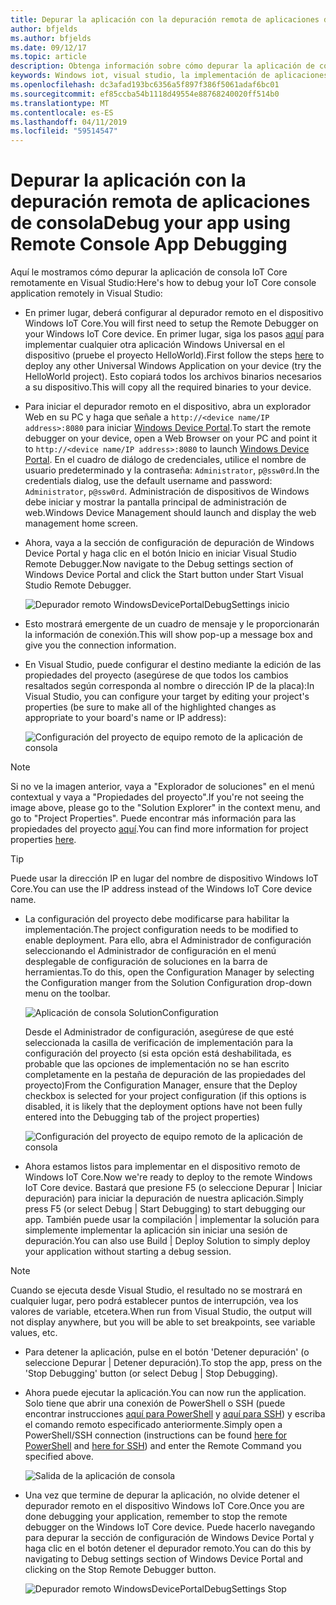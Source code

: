 ```yaml
---
title: Depurar la aplicación con la depuración remota de aplicaciones de consola
author: bfjelds
ms.author: bfjelds
ms.date: 09/12/17
ms.topic: article
description: Obtenga información sobre cómo depurar la aplicación de consola IoT Core remotamente en Visual Studio de forma remota.
keywords: Windows iot, visual studio, la implementación de aplicaciones, la depuración remota
ms.openlocfilehash: dc3afad193bc6356a5f897f386f5061adaf6bc01
ms.sourcegitcommit: ef85ccba54b1118d49554e88768240020ff514b0
ms.translationtype: MT
ms.contentlocale: es-ES
ms.lasthandoff: 04/11/2019
ms.locfileid: "59514547"
---
```

# <a name="debug-your-app-using-remote-console-app-debugging"></a><span data-ttu-id="85180-104">Depurar la aplicación con la depuración remota de aplicaciones de consola</span><span class="sxs-lookup"><span data-stu-id="85180-104">Debug your app using Remote Console App Debugging</span></span>

<span data-ttu-id="85180-105">Aquí le mostramos cómo depurar la aplicación de consola IoT Core remotamente en Visual Studio:</span><span class="sxs-lookup"><span data-stu-id="85180-105">Here's how to debug your IoT Core console application remotely in Visual Studio:</span></span>

* <span data-ttu-id="85180-106">En primer lugar, deberá configurar al depurador remoto en el dispositivo Windows IoT Core.</span><span class="sxs-lookup"><span data-stu-id="85180-106">You will first need to setup the Remote Debugger on your Windows IoT Core device.</span></span> <span data-ttu-id="85180-107">En primer lugar, siga los pasos [aquí](AppDeployment.md) para implementar cualquier otra aplicación Windows Universal en el dispositivo (pruebe el proyecto HelloWorld).</span><span class="sxs-lookup"><span data-stu-id="85180-107">First follow the steps [here](AppDeployment.md) to deploy any other Universal Windows Application on your device (try the HelloWorld project).</span></span> <span data-ttu-id="85180-108">Esto copiará todos los archivos binarios necesarios a su dispositivo.</span><span class="sxs-lookup"><span data-stu-id="85180-108">This will copy all the required binaries to your device.</span></span> 

* <span data-ttu-id="85180-109">Para iniciar el depurador remoto en el dispositivo, abra un explorador Web en su PC y haga que señale a `http://<device name/IP address>:8080` para iniciar [Windows Device Portal](../manage-your-device/DevicePortal.md).</span><span class="sxs-lookup"><span data-stu-id="85180-109">To start the remote debugger on your device, open a Web Browser on your PC and point it to `http://<device name/IP address>:8080` to launch [Windows Device Portal](../manage-your-device/DevicePortal.md).</span></span> <span data-ttu-id="85180-110">En el cuadro de diálogo de credenciales, utilice el nombre de usuario predeterminado y la contraseña: `Administrator`, `p@ssw0rd`.</span><span class="sxs-lookup"><span data-stu-id="85180-110">In the credentials dialog, use the default username and password: `Administrator`, `p@ssw0rd`.</span></span> <span data-ttu-id="85180-111">Administración de dispositivos de Windows debe iniciar y mostrar la pantalla principal de administración de web.</span><span class="sxs-lookup"><span data-stu-id="85180-111">Windows Device Management should launch and display the web management home screen.</span></span>

* <span data-ttu-id="85180-112">Ahora, vaya a la sección de configuración de depuración de Windows Device Portal y haga clic en el botón Inicio en iniciar Visual Studio Remote Debugger.</span><span class="sxs-lookup"><span data-stu-id="85180-112">Now navigate to the Debug settings section of Windows Device Portal and click the Start button under Start Visual Studio Remote Debugger.</span></span> 

    ![Depurador remoto WindowsDevicePortalDebugSettings inicio](../media/Console/device_portal_start_debugger.png)

* <span data-ttu-id="85180-114">Esto mostrará emergente de un cuadro de mensaje y le proporcionarán la información de conexión.</span><span class="sxs-lookup"><span data-stu-id="85180-114">This will show pop-up a message box and give you the connection information.</span></span> 

*  <span data-ttu-id="85180-115">En Visual Studio, puede configurar el destino mediante la edición de las propiedades del proyecto (asegúrese de que todos los cambios resaltados según corresponda al nombre o dirección IP de la placa):</span><span class="sxs-lookup"><span data-stu-id="85180-115">In Visual Studio, you can configure your target by editing your project's properties (be sure to make all of the highlighted changes as appropriate to your board's name or IP address):</span></span>

    ![Configuración del proyecto de equipo remoto de la aplicación de consola](../media/Console/console_project_settings.png)
    
> [!NOTE]
> <span data-ttu-id="85180-117">Si no ve la imagen anterior, vaya a "Explorador de soluciones" en el menú contextual y vaya a "Propiedades del proyecto".</span><span class="sxs-lookup"><span data-stu-id="85180-117">If you're not seeing the image above, please go to the "Solution Explorer" in the context menu, and go to "Project Properties".</span></span> <span data-ttu-id="85180-118">Puede encontrar más información para las propiedades del proyecto [aquí](https://docs.microsoft.com/visualstudio/ide/managing-project-and-solution-properties?view=vs-2017).</span><span class="sxs-lookup"><span data-stu-id="85180-118">You can find more information for project properties [here](https://docs.microsoft.com/visualstudio/ide/managing-project-and-solution-properties?view=vs-2017).</span></span>

> [!TIP]
> <span data-ttu-id="85180-119">Puede usar la dirección IP en lugar del nombre de dispositivo Windows IoT Core.</span><span class="sxs-lookup"><span data-stu-id="85180-119">You can use the IP address instead of the Windows IoT Core device name.</span></span>

* <span data-ttu-id="85180-120">La configuración del proyecto debe modificarse para habilitar la implementación.</span><span class="sxs-lookup"><span data-stu-id="85180-120">The project configuration needs to be modified to enable deployment.</span></span>  <span data-ttu-id="85180-121">Para ello, abra el Administrador de configuración seleccionando el Administrador de configuración en el menú desplegable de configuración de soluciones en la barra de herramientas.</span><span class="sxs-lookup"><span data-stu-id="85180-121">To do this, open the Configuration Manager by selecting the Configuration manger from the Solution Configuration drop-down menu on the toolbar.</span></span>

    ![Aplicación de consola SolutionConfiguration](../media/Console/configuration_management.png)

    <span data-ttu-id="85180-123">Desde el Administrador de configuración, asegúrese de que esté seleccionada la casilla de verificación de implementación para la configuración del proyecto (si esta opción está deshabilitada, es probable que las opciones de implementación no se han escrito completamente en la pestaña de depuración de las propiedades del proyecto)</span><span class="sxs-lookup"><span data-stu-id="85180-123">From the Configuration Manager, ensure that the Deploy checkbox is selected for your project configuration (if this options is disabled, it is likely that the deployment options have not been fully entered into the Debugging tab of the project properties)</span></span>

    ![Configuración del proyecto de equipo remoto de la aplicación de consola](../media/Console/deploy_checkbox.png)

* <span data-ttu-id="85180-125">Ahora estamos listos para implementar en el dispositivo remoto de Windows IoT Core.</span><span class="sxs-lookup"><span data-stu-id="85180-125">Now we're ready to deploy to the remote Windows IoT Core device.</span></span> <span data-ttu-id="85180-126">Bastará que presione F5 (o seleccione Depurar \| Iniciar depuración) para iniciar la depuración de nuestra aplicación.</span><span class="sxs-lookup"><span data-stu-id="85180-126">Simply press F5 (or select Debug \| Start Debugging) to start debugging our app.</span></span> <span data-ttu-id="85180-127">También puede usar la compilación \| implementar la solución para simplemente implementar la aplicación sin iniciar una sesión de depuración.</span><span class="sxs-lookup"><span data-stu-id="85180-127">You can also use Build \| Deploy Solution to simply deploy your application without starting a debug session.</span></span>

> [!NOTE]
> <span data-ttu-id="85180-128">Cuando se ejecuta desde Visual Studio, el resultado no se mostrará en cualquier lugar, pero podrá establecer puntos de interrupción, vea los valores de variable, etcetera.</span><span class="sxs-lookup"><span data-stu-id="85180-128">When run from Visual Studio, the output will not display anywhere, but you will be able to set breakpoints, see variable values, etc.</span></span>

* <span data-ttu-id="85180-129">Para detener la aplicación, pulse en el botón 'Detener depuración' (o seleccione Depurar \| Detener depuración).</span><span class="sxs-lookup"><span data-stu-id="85180-129">To stop the app, press on the 'Stop Debugging' button (or select Debug \| Stop Debugging).</span></span>

* <span data-ttu-id="85180-130">Ahora puede ejecutar la aplicación.</span><span class="sxs-lookup"><span data-stu-id="85180-130">You can now run the application.</span></span>  <span data-ttu-id="85180-131">Solo tiene que abrir una conexión de PowerShell o SSH (puede encontrar instrucciones [aquí para PowerShell](../connect-your-device/PowerShell.md) y [aquí para SSH](../connect-your-device/SSH.md)) y escriba el comando remoto especificado anteriormente.</span><span class="sxs-lookup"><span data-stu-id="85180-131">Simply open a PowerShell/SSH connection (instructions can be found [here for PowerShell](../connect-your-device/PowerShell.md) and [here for SSH](../connect-your-device/SSH.md)) and enter the Remote Command you specified above.</span></span>

    ![Salida de la aplicación de consola](../media/Console/console_output.png)

* <span data-ttu-id="85180-133">Una vez que termine de depurar la aplicación, no olvide detener el depurador remoto en el dispositivo Windows IoT Core.</span><span class="sxs-lookup"><span data-stu-id="85180-133">Once you are done debugging your application, remember to stop the remote debugger on the Windows IoT Core device.</span></span> <span data-ttu-id="85180-134">Puede hacerlo navegando para depurar la sección de configuración de Windows Device Portal y haga clic en el botón detener el depurador remoto.</span><span class="sxs-lookup"><span data-stu-id="85180-134">You can do this by navigating to Debug settings section of Windows Device Portal and clicking on the Stop Remote Debugger button.</span></span>

    ![Depurador remoto WindowsDevicePortalDebugSettings Stop](../media/Console/device_portal_stop_debugger.PNG)

